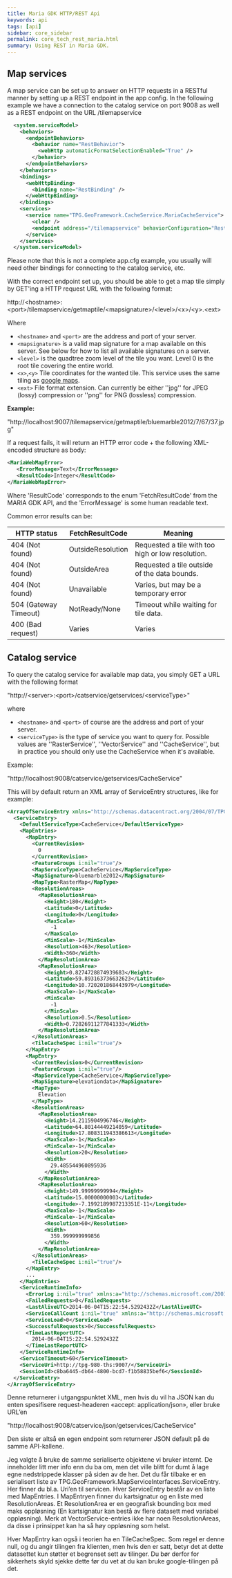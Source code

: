 ```yaml
---
title: Maria GDK HTTP/REST Api
keywords: api
tags: [api]
sidebar: core_sidebar
permalink: core_tech_rest_maria.html
summary: Using REST in Maria GDK. 
---
```


## Map services

A map service can be set up to answer on HTTP requests in a RESTful manner by setting up a REST endpoint in the  app config. In the following example we have a connection to the catalog service on port 9008 as well as a REST endpoint on the URL /tilemapservice

```xml
  <system.serviceModel>
    <behaviors>
      <endpointBehaviors>
        <behavior name="RestBehavior">
          <webHttp automaticFormatSelectionEnabled="True" />
        </behavior>
      </endpointBehaviors>
    </behaviors>
    <bindings>
      <webHttpBinding>
        <binding name="RestBinding" />
      </webHttpBinding>
    </bindings>
    <services>
      <service name="TPG.GeoFramework.CacheService.MariaCacheService">
        <clear />
        <endpoint address="/tilemapservice" behaviorConfiguration="RestBehavior" binding="webHttpBinding" bindingConfiguration="RestBinding" contract="TPG.GeoFramework.MapServiceInterfaces.IMariaSimpleWebMapService" />
      </service>
    </services>
  </system.serviceModel>
```

Please note that this is not a complete app.cfg example, you usually will need other bindings for connecting to the catalog service, etc.

With the correct endpoint set up, you should be able to get a map tile simply by GET'ing a HTTP request URL with the following format:

http://\<hostname\>:\<port\>/tilemapservice/getmaptile/\<mapsignature\>/\<level\>/\<x\>/\<y\>.\<ext\>

Where 

   * `<hostname>` and `<port>` are the address and port of your server. 
   * `<mapsignature>` is a valid map signature for a map available on this server. See below for how to list all available signatures on a server.
   * `<level>` is the quadtree zoom level of the tile you want. Level 0 is the root tile covering the entire world.
   * `<x>`,`<y>` Tile coordinates for the wanted tile. This service uses the same tiling as [google maps](https///developers.google.com/maps/documentation/javascript/v2/overlays?csw=1#Google_Maps_Coordinates).
   * `<ext>` File format extension. Can currently be either ''jpg'' for JPEG (lossy) compression or ''png'' for PNG (lossless) compression.

**Example:**

"http://localhost:9007/tilemapservice/getmaptile/bluemarble2012/7/67/37.jpg"

If a request fails, it will return an HTTP error code + the following XML-encoded structure as body:

```xml
<MariaWebMapError>
   <ErrorMessage>Text</ErrorMessage>
   <ResultCode>Integer</ResultCode>
</MariaWebMapError>
```

Where 'ResultCode' corresponds to the enum 'FetchResultCode' from the MARIA GDK API, and the 'ErrorMessage' is some human readable text.

Common error results can be:

 | HTTP status           | FetchResultCode   | Meaning |                                        
 | -----------           | ---------------   | ---------                                        
 | 404 (Not found)       | OutsideResolution | Requested a tile with too high or low resolution. | 
 | 404 (Not found)       | OutsideArea       | Requested a tile outside of the data bounds.      | 
 | 404 (Not found)       | Unavailable       | Varies, but may be a temporary error              | 
 | 504 (Gateway Timeout) | NotReady/None     | Timeout while waiting for tile data.              | 
 | 400 (Bad request)     | Varies            | Varies                                            | 

## Catalog service

To query the catalog service for available map data, you simply GET a URL with the following format

"http://\<server\>:\<port\>/catservice/getservices/\<serviceType\>"

where

   * `<hostname>` and `<port>` of course are the address and port of your server. 
   * `<serviceType>` is the type of service you want to query for. Possible values are ''RasterService'', ''VectorService'' and ''CacheService'', but in practice you should only use the CacheService when it's available.

Example:

"http://localhost:9008/catservice/getservices/CacheService"

This will by default return an XML array of ServiceEntry structures, like for example:

```xml
<ArrayOfServiceEntry xmlns="http://schemas.datacontract.org/2004/07/TPG.GeoFramework.MapServiceInterfaces" xmlns:i="http://www.w3.org/2001/XMLSchema-instance">
  <ServiceEntry>
    <DefaultServiceType>CacheService</DefaultServiceType>
    <MapEntries>
      <MapEntry>
        <CurrentRevision>
          0
        </CurrentRevision>
        <FeatureGroups i:nil="true"/>
        <MapServiceType>CacheService</MapServiceType>
        <MapSignature>bluemarble2012</MapSignature>
        <MapType>RasterMap</MapType>
        <ResolutionAreas>
          <MapResolutionArea>
            <Height>180</Height>
            <Latitude>0</Latitude>
            <Longitude>0</Longitude>
            <MaxScale>
              -1
            </MaxScale>
            <MinScale>-1</MinScale>
            <Resolution>463</Resolution>
            <Width>360</Width>
          </MapResolutionArea>
          <MapResolutionArea>
            <Height>0.8274728874939683</Height>
            <Latitude>59.893163736632623</Latitude>
            <Longitude>10.720201868443979</Longitude>
            <MaxScale>-1</MaxScale>
            <MinScale>
              -1
            </MinScale>
            <Resolution>0.5</Resolution>
            <Width>0.72826911277841333</Width>
          </MapResolutionArea>
        </ResolutionAreas>
        <TileCacheSpec i:nil="true"/>
      </MapEntry>
      <MapEntry>
        <CurrentRevision>0</CurrentRevision>
        <FeatureGroups i:nil="true"/>
        <MapServiceType>CacheService</MapServiceType>
        <MapSignature>elevationdata</MapSignature>
        <MapType>
          Elevation
        </MapType>
        <ResolutionAreas>
          <MapResolutionArea>
            <Height>14.2115904996746</Height>
            <Latitude>64.80144449214059</Latitude>
            <Longitude>17.808311943386613</Longitude>
            <MaxScale>-1</MaxScale>
            <MinScale>-1</MinScale>
            <Resolution>20</Resolution>
            <Width>
              29.485544960895936
            </Width>
          </MapResolutionArea>
          <MapResolutionArea>
            <Height>149.99999999994</Height>
            <Latitude>15.00000000003</Latitude>
            <Longitude>-7.1992189987213351E-11</Longitude>
            <MaxScale>-1</MaxScale>
            <MinScale>-1</MinScale>
            <Resolution>60</Resolution>
            <Width>
              359.999999999856
            </Width>
          </MapResolutionArea>
        </ResolutionAreas>
        <TileCacheSpec i:nil="true"/>
      </MapEntry>
      ...
    </MapEntries>
    <ServiceRuntimeInfo>
      <ErrorLog i:nil="true" xmlns:a="http://schemas.microsoft.com/2003/10/Serialization/Arrays"/>
      <FailedRequests>0</FailedRequests>
      <LastAliveUTC>2014-06-04T15:22:54.5292432Z</LastAliveUTC>
      <ServiceCallCount i:nil="true" xmlns:a="http://schemas.microsoft.com/2003/10/Serialization/Arrays"/>
      <ServiceLoad>0</ServiceLoad>
      <SuccessfulRequests>0</SuccessfulRequests>
      <TimeLastReportUTC>
        2014-06-04T15:22:54.5292432Z
      </TimeLastReportUTC>
    </ServiceRuntimeInfo>
    <ServiceTimeout>60</ServiceTimeout>
    <ServiceUri>http://tpg-980-ths:9007/</ServiceUri>
    <SessionId>c8ba6445-db64-4800-bcd7-f1b58835bef6</SessionId>
  </ServiceEntry>
</ArrayOfServiceEntry>
```

Denne returnerer i utgangspunktet XML, men hvis du vil ha JSON kan du enten spesifisere request-headeren «accept: application/json», eller bruke URL’en

"http://localhost:9008/catservice/json/getservices/CacheService"

Den siste er altså en egen endpoint som returnerer JSON default på de samme API-kallene.

Jeg valgte å bruke de samme serialiserte objektene vi bruker internt. De inneholder litt mer info enn du ba om, men det ville blitt for dumt å lage egne nedstrippede klasser på siden av de her. Det du får tilbake er en serialisert liste av TPG.GeoFramework.MapServiceInterfaces.ServiceEntry. Her finner du bl.a. Uri’en til servicen. Hver ServiceEntry består av en liste med MapEntries. I MapEntryen finner du kartsignatur og en liste med ResolutionAreas. Et ResolutionArea er en geografisk bounding box med maks oppløsning (En kartsignatur kan bestå av flere datasett med variabel oppløsning). Merk at VectorService-entries ikke har noen ResolutionAreas, da disse i prinsippet kan ha så høy oppløsning som helst.

Hver MapEntry kan også i teorien ha en TileCacheSpec. Som regel er denne null, og du angir tilingen fra klienten, men hvis den er satt, betyr det at dette datasettet kun støtter et begrenset sett av tilinger. Du bør derfor for sikkerhets skyld sjekke dette før du vet at du kan bruke google-tilingen på det.
